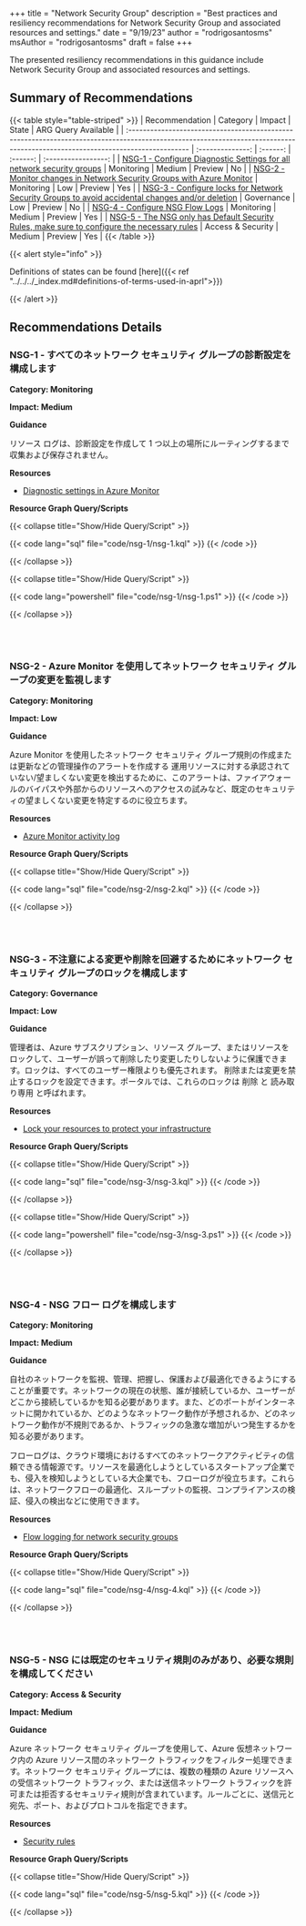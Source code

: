 +++
title = "Network Security Group"
description = "Best practices and resiliency recommendations for Network Security Group and associated resources and settings."
date = "9/19/23"
author = "rodrigosantosms"
msAuthor = "rodrigosantosms"
draft = false
+++

The presented resiliency recommendations in this guidance include Network Security Group and associated resources and settings.

## Summary of Recommendations

{{< table style="table-striped" >}}
| Recommendation                                                                                                                                                                |  Category         |  Impact   |  State     | ARG Query Available |
| :---------------------------------------------------------------------------------------------------------------------------------------------------------------------------- | :--------------:  | :------:  | :------:   | :-----------------: |
| [NSG-1 - Configure Diagnostic Settings for all network security groups](#nsg-1---configure-diagnostic-settings-for-all-network-security-groups)                                               | Monitoring        |  Medium   | Preview    |     No          |
| [NSG-2 - Monitor changes in Network Security Groups with Azure Monitor](#nsg-2---monitor-changes-in-network-security-groups-with-azure-monitor)                               | Monitoring        |     Low   | Preview    |     Yes          |
| [NSG-3 - Configure locks for Network Security Groups to avoid accidental changes and/or deletion](#nsg-3---configure-locks-for-network-security-groups-to-avoid-accidental-changes-andor-deletion)      | Governance        |     Low   | Preview    |     No          |
| [NSG-4 - Configure NSG Flow Logs](#nsg-4---configure-nsg-flow-logs)                                                                     | Monitoring        |  Medium   | Preview    |     Yes         |
| [NSG-5 - The NSG only has Default Security Rules, make sure to configure the necessary rules](#nsg-5---the-nsg-only-has-default-security-rules-make-sure-to-configure-the-necessary-rules)          | Access & Security |  Medium   | Preview    |     Yes          |
{{< /table >}}

{{< alert style="info" >}}

Definitions of states can be found [here]({{< ref "../../../_index.md#definitions-of-terms-used-in-aprl">}})

{{< /alert >}}

## Recommendations Details

### NSG-1 - すべてのネットワーク セキュリティ グループの診断設定を構成します

**Category: Monitoring**

**Impact: Medium**

**Guidance**

リソース ログは、診断設定を作成して 1 つ以上の場所にルーティングするまで収集および保存されません。

**Resources**

- [Diagnostic settings in Azure Monitor](https://learn.microsoft.com/ja-jp/azure/azure-monitor/essentials/diagnostic-settings)

**Resource Graph Query/Scripts**

{{< collapse title="Show/Hide Query/Script" >}}

{{< code lang="sql" file="code/nsg-1/nsg-1.kql" >}} {{< /code >}}

{{< /collapse >}}

{{< collapse title="Show/Hide Query/Script" >}}

{{< code lang="powershell" file="code/nsg-1/nsg-1.ps1" >}} {{< /code >}}

{{< /collapse >}}

<br><br>

### NSG-2 - Azure Monitor を使用してネットワーク セキュリティ グループの変更を監視します

**Category: Monitoring**

**Impact: Low**

**Guidance**

Azure Monitor を使用したネットワーク セキュリティ グループ規則の作成または更新などの管理操作のアラートを作成する 運用リソースに対する承認されていない/望ましくない変更を検出するために、このアラートは、ファイアウォールのバイパスや外部からのリソースへのアクセスの試みなど、既定のセキュリティの望ましくない変更を特定するのに役立ちます。

**Resources**

- [Azure Monitor activity log](https://learn.microsoft.com/ja-jp/azure/azure-monitor/essentials/activity-log?tabs=powershell)

**Resource Graph Query/Scripts**

{{< collapse title="Show/Hide Query/Script" >}}

{{< code lang="sql" file="code/nsg-2/nsg-2.kql" >}} {{< /code >}}

{{< /collapse >}}

<br><br>

### NSG-3 - 不注意による変更や削除を回避するためにネットワーク セキュリティ グループのロックを構成します

**Category: Governance**

**Impact: Low**

**Guidance**

管理者は、Azure サブスクリプション、リソース グループ、またはリソースをロックして、ユーザーが誤って削除したり変更したりしないように保護できます。ロックは、すべてのユーザー権限よりも優先されます。
削除または変更を禁止するロックを設定できます。ポータルでは、これらのロックは 削除 と 読み取り専用 と呼ばれます。

**Resources**

- [Lock your resources to protect your infrastructure](https://learn.microsoft.com/ja-jp/azure/azure-resource-manager/management/lock-resources?toc=%2Fazure%2Fvirtual-network%2Ftoc.json&tabs=json)

**Resource Graph Query/Scripts**

{{< collapse title="Show/Hide Query/Script" >}}

{{< code lang="sql" file="code/nsg-3/nsg-3.kql" >}} {{< /code >}}

{{< /collapse >}}

{{< collapse title="Show/Hide Query/Script" >}}

{{< code lang="powershell" file="code/nsg-3/nsg-3.ps1" >}} {{< /code >}}

{{< /collapse >}}

<br><br>

### NSG-4 - NSG フロー ログを構成します

**Category: Monitoring**

**Impact: Medium**

**Guidance**

自社のネットワークを監視、管理、把握し、保護および最適化できるようにすることが重要です。ネットワークの現在の状態、誰が接続しているか、ユーザーがどこから接続しているかを知る必要があります。また、どのポートがインターネットに開かれているか、どのようなネットワーク動作が予想されるか、どのネットワーク動作が不規則であるか、トラフィックの急激な増加がいつ発生するかを知る必要があります。

フローログは、クラウド環境におけるすべてのネットワークアクティビティの信頼できる情報源です。リソースを最適化しようとしているスタートアップ企業でも、侵入を検知しようとしている大企業でも、フローログが役立ちます。これらは、ネットワークフローの最適化、スループットの監視、コンプライアンスの検証、侵入の検出などに使用できます。

**Resources**

- [Flow logging for network security groups](https://learn.microsoft.com/ja-jp/azure/network-watcher/network-watcher-nsg-flow-logging-overview)

**Resource Graph Query/Scripts**

{{< collapse title="Show/Hide Query/Script" >}}

{{< code lang="sql" file="code/nsg-4/nsg-4.kql" >}} {{< /code >}}

{{< /collapse >}}

<br><br>

### NSG-5 - NSG には既定のセキュリティ規則のみがあり、必要な規則を構成してください

**Category: Access & Security**

**Impact: Medium**

**Guidance**

Azure ネットワーク セキュリティ グループを使用して、Azure 仮想ネットワーク内の Azure リソース間のネットワーク トラフィックをフィルター処理できます。ネットワーク セキュリティ グループには、複数の種類の Azure リソースへの受信ネットワーク トラフィック、または送信ネットワーク トラフィックを許可または拒否するセキュリティ規則が含まれています。ルールごとに、送信元と宛先、ポート、およびプロトコルを指定できます。

**Resources**

- [Security rules](https://learn.microsoft.com/ja-jp/azure/virtual-network/network-security-groups-overview#security-rules)

**Resource Graph Query/Scripts**

{{< collapse title="Show/Hide Query/Script" >}}

{{< code lang="sql" file="code/nsg-5/nsg-5.kql" >}} {{< /code >}}

{{< /collapse >}}

<br><br>
